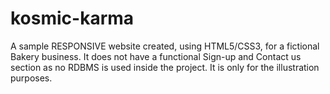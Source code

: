 # kosmic-karma
A sample RESPONSIVE website created, using HTML5/CSS3, for a fictional Bakery business.
It does not have a functional Sign-up and Contact us section as no RDBMS is used inside the project.
It is only for the illustration purposes.
